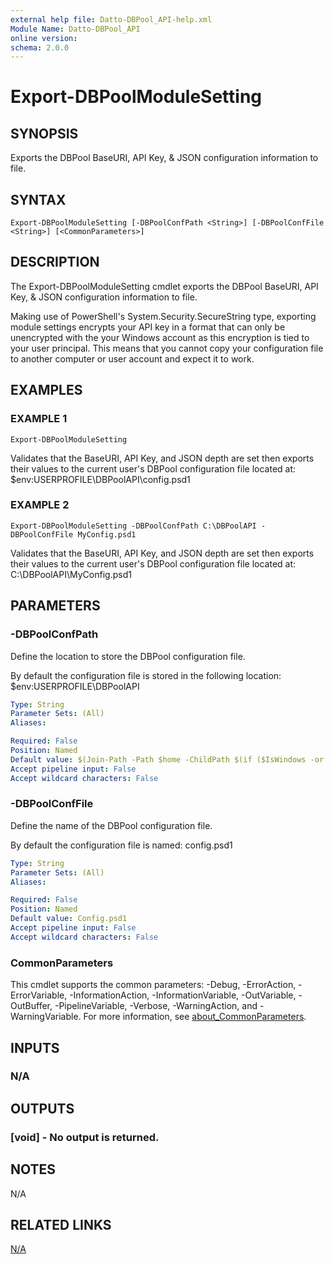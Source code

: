 ```yaml
---
external help file: Datto-DBPool_API-help.xml
Module Name: Datto-DBPool_API
online version:
schema: 2.0.0
---
```


# Export-DBPoolModuleSetting

## SYNOPSIS
Exports the DBPool BaseURI, API Key, & JSON configuration information to file.

## SYNTAX

```
Export-DBPoolModuleSetting [-DBPoolConfPath <String>] [-DBPoolConfFile <String>] [<CommonParameters>]
```

## DESCRIPTION
The Export-DBPoolModuleSetting cmdlet exports the DBPool BaseURI, API Key, & JSON configuration information to file.

Making use of PowerShell's System.Security.SecureString type, exporting module settings encrypts your API key in a format
that can only be unencrypted with the your Windows account as this encryption is tied to your user principal.
This means that you cannot copy your configuration file to another computer or user account and expect it to work.

## EXAMPLES

### EXAMPLE 1
```
Export-DBPoolModuleSetting
```

Validates that the BaseURI, API Key, and JSON depth are set then exports their values
to the current user's DBPool configuration file located at:
    $env:USERPROFILE\DBPoolAPI\config.psd1

### EXAMPLE 2
```
Export-DBPoolModuleSetting -DBPoolConfPath C:\DBPoolAPI -DBPoolConfFile MyConfig.psd1
```

Validates that the BaseURI, API Key, and JSON depth are set then exports their values
to the current user's DBPool configuration file located at:
    C:\DBPoolAPI\MyConfig.psd1

## PARAMETERS

### -DBPoolConfPath
Define the location to store the DBPool configuration file.

By default the configuration file is stored in the following location:
    $env:USERPROFILE\DBPoolAPI

```yaml
Type: String
Parameter Sets: (All)
Aliases:

Required: False
Position: Named
Default value: $(Join-Path -Path $home -ChildPath $(if ($IsWindows -or $PSEdition -eq 'Desktop'){"DBPoolAPI"}else{".DBPoolAPI"}) )
Accept pipeline input: False
Accept wildcard characters: False
```

### -DBPoolConfFile
Define the name of the DBPool configuration file.

By default the configuration file is named:
    config.psd1

```yaml
Type: String
Parameter Sets: (All)
Aliases:

Required: False
Position: Named
Default value: Config.psd1
Accept pipeline input: False
Accept wildcard characters: False
```

### CommonParameters
This cmdlet supports the common parameters: -Debug, -ErrorAction, -ErrorVariable, -InformationAction, -InformationVariable, -OutVariable, -OutBuffer, -PipelineVariable, -Verbose, -WarningAction, and -WarningVariable. For more information, see [about_CommonParameters](http://go.microsoft.com/fwlink/?LinkID=113216).

## INPUTS

### N/A
## OUTPUTS

### [void] - No output is returned.
## NOTES
N/A

## RELATED LINKS

[N/A]()

